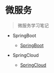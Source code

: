 # 微服务


> 微服务学习笔记

- SpringBoot
  - [SpringBoot](微服务/SpringBoot/SpringBoot.md)


- SpringCloud
  - [SpringCloud](微服务/SpringCloud/SpringCloud.md)